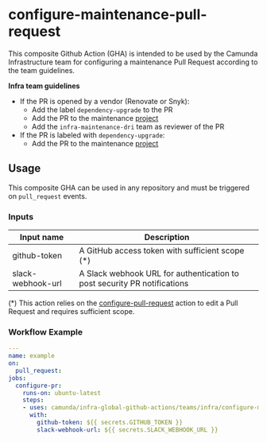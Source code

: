 # configure-maintenance-pull-request

This composite Github Action (GHA) is intended to be used by the Camunda Infrastructure team for configuring a maintenance Pull Request according to the team guidelines.

**Infra team guidelines**
- If the PR is opened by a vendor (Renovate or Snyk):
    - Add the label `dependency-upgrade` to the PR
    - Add the PR to the maintenance [project](https://github.com/orgs/camunda/projects/42/)
    - Add the `infra-maintenance-dri` team as reviewer of the PR
- If the PR is labeled with `dependency-upgrade`:
    - Add the PR to the maintenance [project](https://github.com/orgs/camunda/projects/42/)

## Usage

This composite GHA can be used in any repository and must be triggered on `pull_request` events.

### Inputs

| Input name           | Description                                          |
|----------------------|------------------------------------------------------|
| github-token         | A GitHub access token with sufficient scope (*)      |
| slack-webhook-url    | A Slack webhook URL for authentication to post security PR notifications |

(*) This action relies on the [configure-pull-request](../../../configure-pull-request) action to edit a Pull Request and requires sufficient scope.

### Workflow Example

```yaml
---
name: example
on:
  pull_request:
jobs:
  configure-pr:
    runs-on: ubuntu-latest
    steps:
    - uses: camunda/infra-global-github-actions/teams/infra/configure-maintenance-pull-request@main
      with:
        github-token: ${{ secrets.GITHUB_TOKEN }}
        slack-webhook-url: ${{ secrets.SLACK_WEBHOOK_URL }}
```
